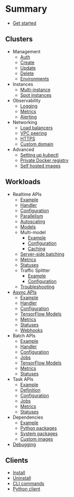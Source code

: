 # Summary

* [Get started](start.md)

## Clusters

* Management
  * [Auth](clusters/management/auth.md)
  * [Create](clusters/management/create.md)
  * [Update](clusters/management/update.md)
  * [Delete](clusters/management/delete.md)
  * [Environments](clusters/management/environments.md)
* Instances
  * [Multi-instance](clusters/instances/multi.md)
  * [Spot instances](clusters/instances/spot.md)
* Observability
  * [Logging](clusters/observability/logging.md)
  * [Metrics](clusters/observability/metrics.md)
  * [Alerting](clusters/observability/alerting.md)
* Networking
  * [Load balancers](clusters/networking/load-balancers.md)
  * [VPC peering](clusters/networking/vpc-peering.md)
  * [HTTPS](clusters/networking/https.md)
  * [Custom domain](clusters/networking/custom-domain.md)
* Advanced
  * [Setting up kubectl](clusters/advanced/kubectl.md)
  * [Private Docker registry](clusters/advanced/registry.md)
  * [Self hosted images](clusters/advanced/self-hosted-images.md)

## Workloads

* Realtime APIs
  * [Example](workloads/realtime/example.md)
  * [Handler](workloads/realtime/handler.md)
  * [Configuration](workloads/realtime/configuration.md)
  * [Parallelism](workloads/realtime/parallelism.md)
  * [Autoscaling](workloads/realtime/autoscaling.md)
  * [Models](workloads/realtime/models.md)
  * Multi-model
    * [Example](workloads/realtime/multi-model/example.md)
    * [Configuration](workloads/realtime/multi-model/configuration.md)
    * [Caching](workloads/realtime/multi-model/caching.md)
  * [Server-side batching](workloads/realtime/server-side-batching.md)
  * [Metrics](workloads/realtime/metrics.md)
  * [Statuses](workloads/realtime/statuses.md)
  * Traffic Splitter
    * [Example](workloads/realtime/traffic-splitter/example.md)
    * [Configuration](workloads/realtime/traffic-splitter/configuration.md)
  * [Troubleshooting](workloads/realtime/troubleshooting.md)
* [Async APIs](workloads/async/async-apis.md)
  * [Example](workloads/async/example.md)
  * [Handler](workloads/async/handler.md)
  * [Configuration](workloads/async/configuration.md)
  * [TensorFlow Models](workloads/async/models.md)
  * [Metrics](workloads/async/metrics.md)
  * [Statuses](workloads/async/statuses.md)
  * [Webhooks](workloads/async/webhooks.md)
* Batch APIs
  * [Example](workloads/batch/example.md)
  * [Handler](workloads/batch/handler.md)
  * [Configuration](workloads/batch/configuration.md)
  * [Jobs](workloads/batch/jobs.md)
  * [TensorFlow Models](workloads/batch/models.md)
  * [Metrics](workloads/batch/metrics.md)
  * [Statuses](workloads/batch/statuses.md)
* Task APIs
  * [Example](workloads/task/example.md)
  * [Definition](workloads/task/definitions.md)
  * [Configuration](workloads/task/configuration.md)
  * [Jobs](workloads/task/jobs.md)
  * [Metrics](workloads/task/metrics.md)
  * [Statuses](workloads/task/statuses.md)
* Dependencies
  * [Example](workloads/dependencies/example.md)
  * [Python packages](workloads/dependencies/python-packages.md)
  * [System packages](workloads/dependencies/system-packages.md)
  * [Custom images](workloads/dependencies/images.md)
* [Debugging](workloads/debugging.md)

## Clients

* [Install](clients/install.md)
* [Uninstall](clients/uninstall.md)
* [CLI commands](clients/cli.md)
* [Python client](clients/python.md)
